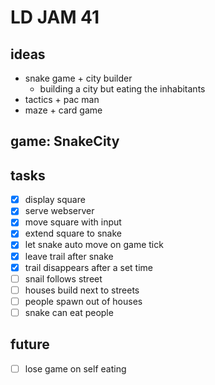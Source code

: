 # LD JAM 41

## ideas

* snake game + city builder
  * building a city but eating the inhabitants
* tactics + pac man
* maze + card game

## game: SnakeCity

## tasks

* [x] display square
* [x] serve webserver
* [x] move square with input
* [x] extend square to snake
* [x] let snake auto move on game tick
* [x] leave trail after snake
* [x] trail disappears after a set time
* [ ] snail follows street
* [ ] houses build next to streets
* [ ] people spawn out of houses
* [ ] snake can eat people

## future

* [ ] lose game on self eating
